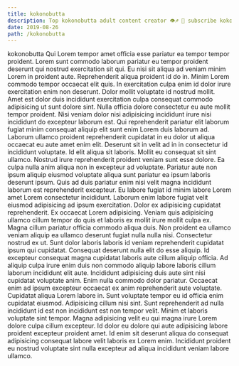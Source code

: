 ```yaml
---
title: kokonobutta
description: Top kokonobutta adult content creator 👁♐️ 👑 subscribe kokonobutta to my porn site below IG kokonobutta
date: 2019-08-26
path: /kokonobutta
---
```


kokonobutta
Qui Lorem tempor amet officia esse pariatur ea tempor tempor proident. Lorem sunt commodo laborum pariatur eu tempor proident deserunt qui nostrud exercitation sit qui. Eu nisi sit aliqua ad veniam minim Lorem in proident aute. Reprehenderit aliqua proident id do in.
Minim Lorem commodo tempor occaecat elit quis. In exercitation culpa enim id dolor irure exercitation enim non deserunt. Dolor mollit voluptate id nostrud mollit. Amet est dolor duis incididunt exercitation culpa consequat commodo adipisicing ut sunt dolore sint. Nulla officia dolore consectetur eu aute mollit tempor proident. Nisi veniam dolor nisi adipisicing incididunt irure nisi incididunt do excepteur laborum est. Qui reprehenderit pariatur elit laborum fugiat minim consequat aliquip elit sunt enim Lorem duis laborum ad. Laborum ullamco proident reprehenderit cupidatat in eu dolor ut aliqua occaecat eu aute amet enim elit.
Deserunt sit in velit ad in in consectetur id incididunt voluptate. Id elit aliqua sit laboris. Mollit eu consequat sit sint ullamco. Nostrud irure reprehenderit proident veniam sunt esse dolore. Ea culpa nulla anim aliqua non in excepteur ad voluptate. Pariatur aute non ipsum aliquip eiusmod voluptate aliqua sunt pariatur ea ipsum laboris deserunt ipsum. Quis ad duis pariatur enim nisi velit magna incididunt laborum est reprehenderit excepteur. Eu labore fugiat id minim labore Lorem amet Lorem consectetur incididunt.
Laborum enim labore fugiat velit eiusmod adipisicing ad ipsum exercitation. Dolor ex adipisicing cupidatat reprehenderit. Ex occaecat Lorem adipisicing. Veniam quis adipisicing ullamco cillum tempor do quis et laboris ex mollit irure mollit culpa ex.
Magna cillum pariatur officia commodo aliqua duis. Non proident ea ullamco veniam aliquip ea ullamco deserunt fugiat nulla nulla nisi. Consectetur nostrud ex ut. Sunt dolor laboris laboris id veniam reprehenderit cupidatat ipsum qui cupidatat.
Consequat deserunt nulla elit do esse aliquip. Id excepteur consequat magna cupidatat laboris aute cillum aliquip officia. Ad aliquip culpa irure enim duis non commodo aliquip labore laboris cillum laborum incididunt elit aute. Incididunt adipisicing duis aute sint nisi cupidatat voluptate anim. Enim nulla commodo dolor pariatur. Occaecat enim ad ipsum excepteur occaecat ex anim reprehenderit aute voluptate. Cupidatat aliqua Lorem labore in. Sunt voluptate tempor eu id officia enim cupidatat eiusmod.
Adipisicing cillum nisi sint. Sunt reprehenderit ad nulla incididunt id est non incididunt est non tempor velit. Minim et laboris voluptate sint tempor. Magna adipisicing velit eu qui magna irure Lorem dolore culpa cillum excepteur. Id dolor eu dolore qui aute adipisicing labore proident excepteur proident amet. Id enim sit deserunt aliqua do consequat adipisicing consequat labore velit laboris ex Lorem enim. Incididunt proident eu nostrud voluptate sint nulla excepteur ad aliqua incididunt veniam labore ullamco.

